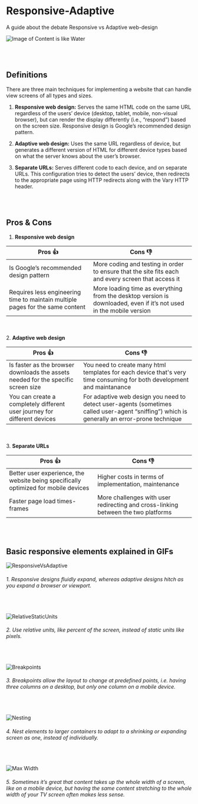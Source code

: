 # Responsive-Adaptive
A guide about the debate Responsive vs Adaptive web-design 

![Image of Content is like Water](https://cdn-images-1.medium.com/max/2000/1*kd07zXQBI3s0uPm4msF21w.jpeg)

<br></br>
## Definitions
There are three main techniques for implementing a website that can handle view screens of all types and sizes.

1. **Responsive web design:** Serves the same HTML code on the same URL regardless of the users’ device (desktop, tablet, mobile, non-visual browser), but can render the display differently (i.e., “respond”) based on the screen size. Responsive design is Google’s recommended design pattern.

2. **Adaptive web design:** Uses the same URL regardless of device, but generates a different version of HTML for different device types based on what the server knows about the user’s browser.

3. **Separate URLs:** Serves different code to each device, and on separate URLs. This configuration tries to detect the users’ device, then redirects to the appropriate page using HTTP redirects along with the Vary HTTP header.

<br></br>
## Pros & Cons


1. **Responsive web design**

Pros :thumbsup:                                                               | Cons :thumbsdown:
------------------------------------------------------------------------------|-----------------------------------------------------------------------------
Is Google’s recommended design pattern                                        | More coding and testing in order to ensure that the site fits each and every screen that access it
Requires less engineering time to maintain multiple pages for the same content| More loading time as everything from the desktop version is downloaded, even if it’s not used in the mobile version


<br></br>
2. **Adaptive web design**

Pros :thumbsup:                                                                  | Cons :thumbsdown:
---------------------------------------------------------------------------------|----------------------------------------------------------------------------------------------
Is faster as the browser downloads the assets needed for the specific screen size| You need to create many html templates for each device that's very time consuming for both development and maintanance 
You can create a completely different user journey for different devices         | For adaptive web design you need to detect user-agents (sometimes called user-agent “sniffing”) which is generally an error-prone technique


<br></br>
3. **Separate URLs**

Pros :thumbsup:                                                                    | Cons :thumbsdown:
-----------------------------------------------------------------------------------|-----------------------------------------------------
Better user experience, the website being specifically optimized for mobile devices| Higher costs in terms of implementation, maintenance
Faster page load times-frames                                                      | More challenges with user redirecting and cross-linking between the two platforms

<br></br>
## Basic responsive elements explained in GIFs
![ResponsiveVsAdaptive](https://s3.eu-central-1.amazonaws.com/displaycase.akylleez/infogr8/responsive-gifs/3038367-inline-i-1-9-gifs-that-explain-responsive-design-brilliantly-01responsive-vs-adaptive-copy+(1).gif)
###### 1. Responsive designs fluidly expand, whereas adaptive designs hitch as you expand a browser or viewport.

<br></br>
![RelativeStaticUnits](https://s3.eu-central-1.amazonaws.com/displaycase.akylleez/infogr8/responsive-gifs/3038367-inline-i-2-9-gifs-that-explain-responsive-design-brilliantly-02relative-units-vs-static-units-1-copy.gif)
###### 2. Use relative units, like percent of the screen, instead of static units like pixels.

<br></br>
![Breakpoints](https://s3.eu-central-1.amazonaws.com/displaycase.akylleez/infogr8/responsive-gifs/3038367-inline-i-3-9-gifs-that-explain-responsive-design-brilliantly-03with-breakpoints-vs-without-breakpoints-1-co.gif)
###### 3. Breakpoints allow the layout to change at predefined points, i.e. having three columns on a desktop, but only one column on a mobile device.

<br></br>
![Nesting](https://s3.eu-central-1.amazonaws.com/displaycase.akylleez/infogr8/responsive-gifs/3038367-inline-i-5-9-gifs-that-explain-responsive-design-brilliantly-05nested-vs-not-nested-1-copy.gif)
###### 4. Nest elements to larger containers to adapt to a shrinking or expanding screen as one, instead of individually.

<br></br>
![Max Width](https://s3.eu-central-1.amazonaws.com/displaycase.akylleez/infogr8/responsive-gifs/3038367-inline-i-7-9-gifs-that-explain-responsive-design-brilliantly-07max-width-vx-no-max-width-1-copy.gif)
###### 5. Sometimes it’s great that content takes up the whole width of a screen, like on a mobile device, but having the same content stretching to the whole width of your TV screen often makes less sense.
